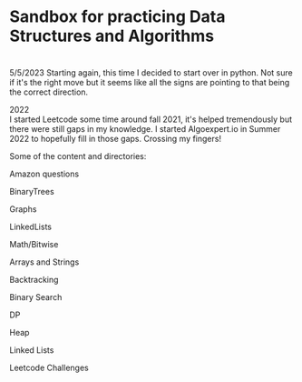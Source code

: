 # Sandbox for practicing Data Structures and Algorithms
#
5/5/2023
Starting again, this time I decided to start over in python. Not sure if it's the right move but it seems like all the signs are pointing to that being the correct direction.

2022 <br>
I started Leetcode some time around fall 2021, it's helped tremendously but there were
still gaps in my knowledge. I started Algoexpert.io in Summer 2022 to hopefully fill in
those gaps. Crossing my fingers!

Some of the content and directories:

Amazon questions

BinaryTrees

Graphs

LinkedLists

Math/Bitwise

Arrays and Strings

Backtracking

Binary Search

DP

Heap

Linked Lists

Leetcode Challenges
